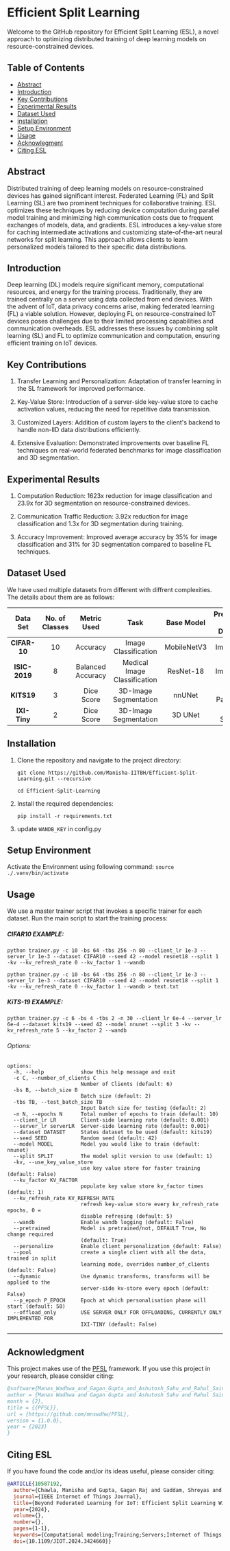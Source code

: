 # Efficient Split Learning

Welcome to the GitHub repository for Efficient Split Learning (ESL), a novel approach to optimizing distributed training of deep learning models on resource-constrained devices.

## Table of Contents
- [Abstract](#abstract)
- [Introduction](#introduction)
- [Key Contributions](#key-contributions)
- [Experimental Results](#experimental-Results)
- [Dataset Used](#dataset-used)
- [installation](#installation)
- [Setup Environment](#setup-environment)
- [Usage](#usage)
- [Acknowlegment](#acknowlegment)
- [Citing ESL](#cite-esl)

## Abstract
Distributed training of deep learning models on resource-constrained devices has gained significant interest. Federated Learning (FL) and Split Learning (SL) are two prominent techniques for collaborative training. ESL optimizes these techniques by reducing device computation during parallel model training and minimizing high communication costs due to frequent exchanges of models, data, and gradients. ESL introduces a key-value store for caching intermediate activations and customizing state-of-the-art neural networks for split learning. This approach allows clients to learn personalized models tailored to their specific data distributions.

## Introduction
Deep learning (DL) models require significant memory, computational resources, and energy for the training process. Traditionally, they are trained centrally on a server using data collected from end devices. With the advent of IoT, data privacy concerns arise, making federated learning (FL) a viable solution. However, deploying FL on resource-constrained IoT devices poses challenges due to their limited processing capabilities and communication overheads. ESL addresses these issues by combining split learning (SL) and FL to optimize communication and computation, ensuring efficient training on IoT devices.

## Key Contributions
1. Transfer Learning and Personalization: Adaptation of transfer learning in the SL framework for improved performance.

2. Key-Value Store: Introduction of a server-side key-value store to cache activation values, reducing the need for repetitive data transmission.

3. Customized Layers: Addition of custom layers to the client's backend to handle non-IID data distributions efficiently.

4. Extensive Evaluation: Demonstrated improvements over baseline FL techniques on real-world federated benchmarks for image classification and 3D segmentation.

## Experimental Results
1. Computation Reduction: 1623x reduction for image classification and 23.9x for 3D segmentation on resource-constrained devices.
   
2. Communication Traffic Reduction: 3.92x reduction for image classification and 1.3x for 3D segmentation during training.
   
3. Accuracy Improvement: Improved average accuracy by 35% for image classification and 31% for 3D segmentation compared to baseline FL techniques.

## Dataset Used
We have used multiple datasets from different with diffrent complexities. The details about them are as follows:
   
| **Data Set**      | **No. of Classes** | **Metric Used** | **Task** | **Base Model** | **Pretrained on Dataset** |
|:--------------------------:|:------------------:|:------------------:|:---------------------:|:-------------------:|:------------------------------:|
| **CIFAR-10**        | 10            | Accuracy            | Image Classification                   | MobileNetV3                  | ImageNet                      | 
| **ISIC-2019**      | 8            | Balanced Accuracy        | Medical Image Classification | ResNet-18      | ImageNet         | 
| **KITS19**        | 3            | Dice Score     | 3D-Image Segmentation                  | nnUNet                  | MSD Pancreas                       |  
| **IXI-Tiny** | 2         | Dice Score       | 3D-Image Segmentation                  | 3D UNet               | MSD Spleen                     | 

## Installation
1. Clone the repository and navigate to the project directory:

   ```
   git clone https://github.com/Manisha-IITBH/Efficient-Split-Learning.git --recursive
   
   cd Efficient-Split-Learning
   ```

2. Install the required dependencies:
   
   ```
   pip install -r requirements.txt
   ```

3. update `WANDB_KEY` in config.py

    
## Setup Environment
Activate the Environment using following command:  `source ./.venv/bin/activate`

## Usage
We use a master trainer script that invokes a specific trainer for each dataset. Run the main script to start the training process:

##### CIFAR10 EXAMPLE:

```
python trainer.py -c 10 -bs 64 -tbs 256 -n 80 --client_lr 1e-3 --server_lr 1e-3 --dataset CIFAR10 --seed 42 --model resnet18 --split 1 -kv --kv_refresh_rate 0 --kv_factor 1 --wandb

python trainer.py -c 10 -bs 64 -tbs 256 -n 80 --client_lr 1e-3 --server_lr 1e-3 --dataset CIFAR10 --seed 42 --model resnet18 --split 1 -kv --kv_refresh_rate 0 --kv_factor 1 --wandb > text.txt
```

##### KiTS-19 EXAMPLE:

```
python trainer.py -c 6 -bs 4 -tbs 2 -n 30 --client_lr 6e-4 --server_lr 6e-4 --dataset kits19 --seed 42 --model nnunet --split 3 -kv --kv_refresh_rate 5 --kv_factor 2 --wandb
```


###### Options:
```
options:
  -h, --help            show this help message and exit
  -c C, --number_of_clients C
                        Number of Clients (default: 6)
  -bs B, --batch_size B
                        Batch size (default: 2)
  -tbs TB, --test_batch_size TB
                        Input batch size for testing (default: 2)
  -n N, --epochs N      Total number of epochs to train (default: 10)
  --client_lr LR        Client-side learning rate (default: 0.001)
  --server_lr serverLR  Server-side learning rate (default: 0.001)
  --dataset DATASET     States dataset to be used (default: kits19)
  --seed SEED           Random seed (default: 42)
  --model MODEL         Model you would like to train (default: nnunet)
  --split SPLIT         The model split version to use (default: 1)
  -kv, --use_key_value_store
                        use key value store for faster training (default: False)
  --kv_factor KV_FACTOR
                        populate key value store kv_factor times (default: 1)
  --kv_refresh_rate KV_REFRESH_RATE
                        refresh key-value store every kv_refresh_rate epochs, 0 =
                        disable refresing (default: 5)
  --wandb               Enable wandb logging (default: False)
  --pretrained          Model is pretrained/not, DEFAULT True, No change required
                        (default: True)
  --personalize         Enable client personalization (default: False)
  --pool                create a single client with all the data, trained in split
                        learning mode, overrides number_of_clients (default: False)
  --dynamic             Use dynamic transforms, transforms will be applied to the
                        server-side kv-store every epoch (default: False)
  --p_epoch P_EPOCH     Epoch at which personalisation phase will start (default: 50)
  --offload_only        USE SERVER ONLY FOR OFFLOADING, CURRENTLY ONLY IMPLEMENTED FOR
                        IXI-TINY (default: False)
```

---

## Acknowledgment
This project makes use of the [PFSL](https://paperswithcode.com/paper/pfsl-personalized-fair-split-learning-with) framework. If you use this project in your research, please consider citing:

```bibtex
@software{Manas_Wadhwa_and_Gagan_Gupta_and_Ashutosh_Sahu_and_Rahul_Saini_and_Vidhi_Mittal_PFSL_2023,
author = {Manas Wadhwa and Gagan Gupta and Ashutosh Sahu and Rahul Saini and Vidhi Mittal},
month = {2},
title = {{PFSL}},
url = {https://github.com/mnswdhw/PFSL},
version = {1.0.0},
year = {2023} 
}
```

## Citing ESL
If you have found the code and/or its ideas useful, please consider citing:

```bibtex
@ARTICLE{10587192,
  author={Chawla, Manisha and Gupta, Gagan Raj and Gaddam, Shreyas and Wadhwa, Manas},
  journal={IEEE Internet of Things Journal}, 
  title={Beyond Federated Learning for IoT: Efficient Split Learning With Caching & Model Customization}, 
  year={2024},
  volume={},
  number={},
  pages={1-1},
  keywords={Computational modeling;Training;Servers;Internet of Things;Data models;Quantization (signal);Convergence;Communication Reduction;Federated Learning;IoT;Key-Value Store;Personalization;Resource-Constrained Devices;Split Learning},
  doi={10.1109/JIOT.2024.3424660}}
```
